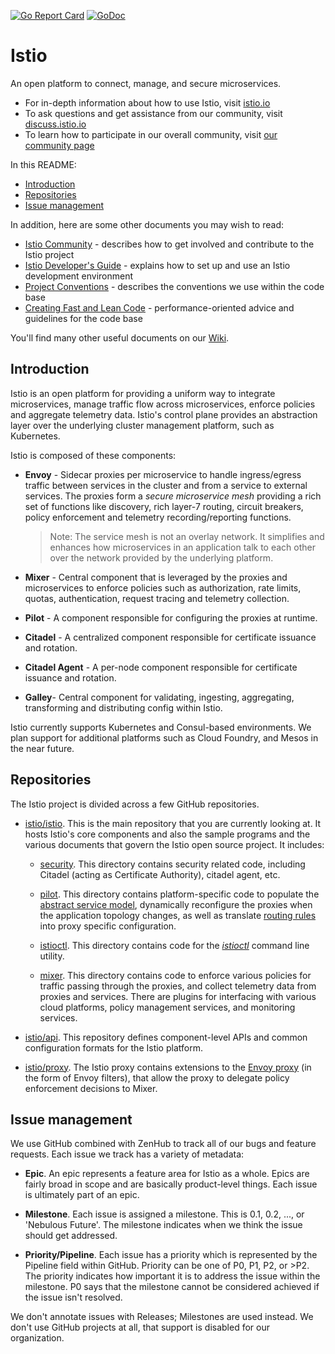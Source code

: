 [![Go Report Card](https://goreportcard.com/badge/github.com/istio/istio)](https://goreportcard.com/report/github.com/istio/istio)
[![GoDoc](https://godoc.org/istio.io/istio?status.svg)](https://godoc.org/istio.io/istio)

# Istio

An open platform to connect, manage, and secure microservices.

- For in-depth information about how to use Istio, visit [istio.io](https://istio.io)
- To ask questions and get assistance from our community, visit [discuss.istio.io](https://discuss.istio.io)
- To learn how to participate in our overall community, visit [our community page](https://istio.io/about/community)

In this README:

- [Introduction](#introduction)
- [Repositories](#repositories)
- [Issue management](#issue-management)

In addition, here are some other documents you may wish to read:

- [Istio Community](https://github.com/istio/community) - describes how to get involved and contribute to the Istio project
- [Istio Developer's Guide](https://github.com/istio/istio/wiki/Preparing-for-Development) - explains how to set up and use an Istio development environment
- [Project Conventions](https://github.com/istio/istio/wiki/Development-Conventions) - describes the conventions we use within the code base
- [Creating Fast and Lean Code](https://github.com/istio/istio/wiki/Writing-Fast-and-Lean-Code) - performance-oriented advice and guidelines for the code base

You'll find many other useful documents on our [Wiki](https://github.com/istio/istio/wiki).

## Introduction

Istio is an open platform for providing a uniform way to integrate
microservices, manage traffic flow across microservices, enforce policies
and aggregate telemetry data. Istio's control plane provides an abstraction
layer over the underlying cluster management platform, such as Kubernetes.

Istio is composed of these components:

- **Envoy** - Sidecar proxies per microservice to handle ingress/egress traffic
   between services in the cluster and from a service to external
   services. The proxies form a _secure microservice mesh_ providing a rich
   set of functions like discovery, rich layer-7 routing, circuit breakers,
   policy enforcement and telemetry recording/reporting
   functions.

  > Note: The service mesh is not an overlay network. It
  > simplifies and enhances how microservices in an application talk to each
  > other over the network provided by the underlying platform.

- **Mixer** - Central component that is leveraged by the proxies and microservices
   to enforce policies such as authorization, rate limits, quotas, authentication, request
   tracing and telemetry collection.

- **Pilot** - A component responsible for configuring the proxies at runtime.

- **Citadel** - A centralized component responsible for certificate issuance and rotation.

- **Citadel Agent** - A per-node component responsible for certificate issuance and rotation.

- **Galley**- Central component for validating, ingesting, aggregating, transforming and distributing config within Istio.

Istio currently supports Kubernetes and Consul-based environments. We plan support for additional platforms such as
Cloud Foundry, and Mesos in the near future.

## Repositories

The Istio project is divided across a few GitHub repositories.

- [istio/istio](README.md). This is the main repository that you are
currently looking at. It hosts Istio's core components and also
the sample programs and the various documents that govern the Istio open source
project. It includes:

    - [security](security/). This directory contains security related code,
including Citadel (acting as Certificate Authority), citadel agent, etc.

    - [pilot](pilot/). This directory
contains platform-specific code to populate the
[abstract service model](https://istio.io/docs/concepts/traffic-management/#pilot), dynamically reconfigure the proxies
when the application topology changes, as well as translate
[routing rules](https://istio.io/docs/reference/config/networking/) into proxy specific configuration.

    - [istioctl](istioctl/). This directory contains code for the
[_istioctl_](https://istio.io/docs/reference/commands/istioctl.html) command line utility.

    - [mixer](mixer/). This directory
contains code to enforce various policies for traffic passing through the
proxies, and collect telemetry data from proxies and services. There
are plugins for interfacing with various cloud platforms, policy
management services, and monitoring services.

- [istio/api](https://github.com/istio/api). This repository defines
component-level APIs and common configuration formats for the Istio platform.

- [istio/proxy](https://github.com/istio/proxy). The Istio proxy contains
extensions to the [Envoy proxy](https://github.com/envoyproxy/envoy) (in the form of
Envoy filters), that allow the proxy to delegate policy enforcement
decisions to Mixer.

## Issue management

We use GitHub combined with ZenHub to track all of our bugs and feature requests. Each issue we track has a variety of metadata:

- **Epic**. An epic represents a feature area for Istio as a whole. Epics are fairly broad in scope and are basically product-level things.
Each issue is ultimately part of an epic.

- **Milestone**. Each issue is assigned a milestone. This is 0.1, 0.2, ..., or 'Nebulous Future'. The milestone indicates when we
think the issue should get addressed.

- **Priority/Pipeline**. Each issue has a priority which is represented by the Pipeline field within GitHub. Priority can be one of
P0, P1, P2, or >P2. The priority indicates how important it is to address the issue within the milestone. P0 says that the
milestone cannot be considered achieved if the issue isn't resolved.

We don't annotate issues with Releases; Milestones are used instead. We don't use GitHub projects at all, that
support is disabled for our organization.


